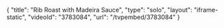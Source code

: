 {
    "title": "Rib Roast with Madeira Sauce",
    "type": "solo",
    "layout": "iframe-static",
    "videoId": "3783084",
    "url": "\/tvpembed\/3783084"
}